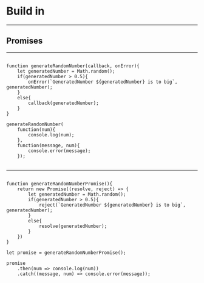 # Build in

---

## Promises

---

<pre>
<code class="language-javascript">
function generateRandomNumber(callback, onError){
    let generatedNumber = Math.random();
    if(generatedNumber > 0.5){
        onError(`GeneratedNumber ${generatedNumber} is to big`, generatedNumber);
    }
    else{
        callback(generatedNumber);
    }
}

generateRandomNumber(
    function(num){
        console.log(num);
    },
    function(message, num){
        console.error(message);
    });
</code>
</pre>

---

<pre>
<code class="language-javascript">
function generateRandomNumberPromise(){
    return new Promise((resolve, reject) => {
        let generatedNumber = Math.random();
        if(generatedNumber > 0.5){
            reject(`GeneratedNumber ${generatedNumber} is to big`, generatedNumber);
        }
        else{
            resolve(generatedNumber);
        }
    })
}

let promise = generateRandomNumberPromise();

promise
    .then(num => console.log(num))
    .catch((message, num) => console.error(message));
</code>
</pre>